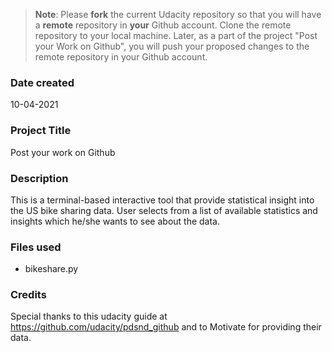 >**Note**: Please **fork** the current Udacity repository so that you will have a **remote** repository in **your** Github account. Clone the remote repository to your local machine. Later, as a part of the project "Post your Work on Github", you will push your proposed changes to the remote repository in your Github account.

### Date created
10-04-2021

### Project Title
Post your work on Github

### Description
This is a terminal-based interactive tool that provide statistical insight into the US bike sharing data. User selects from a list of available statistics and insights which he/she wants to see about the data.

### Files used
- bikeshare.py

### Credits
Special thanks to this udacity guide at https://github.com/udacity/pdsnd_github and to Motivate for providing their data.

